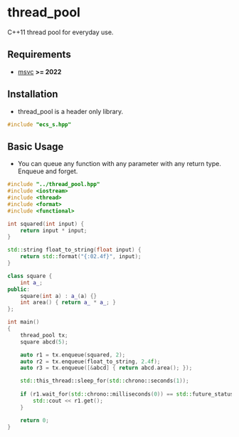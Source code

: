 # thread_pool
C++11 thread pool for everyday use.

## Requirements
- [msvc](https://visualstudio.microsoft.com/) **>= 2022**

## Installation

- thread_pool is a header only library.
```cpp
#include "ecs_s.hpp"
```

## Basic Usage
- You can queue any function with any parameter with any return type. Enqueue and forget.

```cpp
#include "../thread_pool.hpp"
#include <iostream>
#include <thread>
#include <format>
#include <functional>

int squared(int input) {
	return input * input;
}

std::string float_to_string(float input) {
	return std::format("{:02.4f}", input);
}

class square {
	int a_;
public:
	square(int a) : a_(a) {}
	int area() { return a_ * a_; }
};

int main()
{
	thread_pool tx;
	square abcd(5);

	auto r1 = tx.enqueue(squared, 2);
	auto r2 = tx.enqueue(float_to_string, 2.4f);
	auto r3 = tx.enqueue([&abcd] { return abcd.area(); });

	std::this_thread::sleep_for(std::chrono::seconds(1));
	
	if (r1.wait_for(std::chrono::milliseconds(0)) == std::future_status::ready) {
		std::cout << r1.get();
	}

	return 0;
}

```
